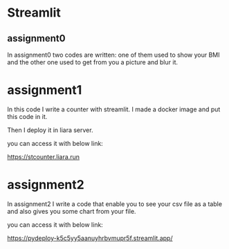 # Streamlit

## assignment0

In assignment0 two codes are written:
one of them used to show your BMI and
the other one used to get from you a picture and blur it.

# assignment1

In this code I write a counter with streamlit.
I made a docker image and put this code in it. 

Then I deploy it in liara server.

you can access it with below link:

https://stcounter.liara.run

# assignment2

In assignment2 I write a code that enable you to see your csv file as a table and also gives you some chart from your file.

you can access it with below link:

https://pydeploy-k5c5yy5aanuyhrbvmupr5f.streamlit.app/




